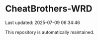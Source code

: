 # CheatBrothers-WRD

Last updated: 2025-07-09 06:34:46

This repository is automatically maintained.

